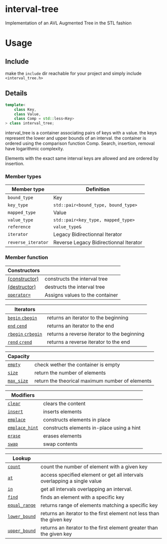 # interval-tree

Implementation of an AVL Augmented Tree in the STL fashion



# Usage

## Include

make the `include` dir reachable for your project and simply include `<interval_tree.h>`

## Details

```cpp
template<
    class Key,
    class Value,
    class Comp = std::less<Key>
> class interval_tree;
```

interval_tree is a container associating pairs of keys with a value. the keys represent the lower and upper bounds of an interval. the container is ordered using the comparison function Comp. Search, insertion, removal have logarithmic complexity.

Elements with the exact same interval keys are allowed and are ordered by insertion.

### Member types

| Member type        | Definition                             |
| ------------------ | -------------------------------------- |
| `bound_type`       | Key                                    |
| `key_type`         | `std::pair<bound_type, bound_type>`    |
| `mapped_type`      | Value                                  |
| `value_type`       | `std::pair<key_type, mapped_type>`     |
| `reference`        | `value_type&`                          |
| `iterator`         | Legacy Bidirectionnal Iterator         |
| `reverse_iterator` | Reverse Legacy Bidirectionnal Iterator |

### Member function

| Constructors                        |                                 |
| ----------------------------------- | ------------------------------- |
| [(constructor)](doc/constructor.md) | constructs the interval tree    |
| [(destructor)](doc/destructor.md)   | destructs the interval tree     |
| [`operator=`](doc/operator=.md)     | Assigns values to the container |



| Iterators                           |                                             |
| ----------------------------------- | ------------------------------------------- |
| [`begin` `cbegin`](doc/begin.md)    | returns an iterator to the beginning        |
| [`end` `cend`](doc/end.md)          | returns an iterator to the end              |
| [`rbegin` `crbegin`](doc/rbegin.md) | returns a reverse iterator to the beginning |
| [`rend` `crend`](doc/rend.md)       | returns a reverse iterator to the end       |

| Capacity                      |                                                 |
| ----------------------------- | ----------------------------------------------- |
| [`empty`](doc/empty.md)       | check wether the container is empty             |
| [`size`](doc/size.md)         | return the number of elements                   |
| [`max_size`](doc/max_size.md) | return the theorical maximum number of elements |

| Modifiers                             |                                           |
| ------------------------------------- | ----------------------------------------- |
| [`clear`](doc/clear.md)               | clears the content                        |
| [`insert`](doc/insert.md)             | inserts elements                          |
| [`emplace`](doc/emplace.md)           | constructs elements in place              |
| [`emplace_hint`](doc/emplace_hint.md) | constructs elements in-place using a hint |
| [`erase`](doc/erase.md)               | erases elements                           |
| [`swap`](doc/swap.md)                 | swap contents                             |

| Lookup                              |                                                                          |
| ----------------------------------- | ------------------------------------------------------------------------ |
| [`count`](doc/count.md)             | count the number of element with a given key                             |
| [`at`](doc/at.md)                   | access specified element or get all intervals overlapping a single value |
| [`in`](doc/in.md)                   | get all intervals overlapping an interval.                               |
| [`find`](doc/find.md)               | finds an element with a specific key                                     |
| [`equal_range`](doc/equal_range.md) | returns range of elements matching a specific key                        |
| [`lower_bound`](doc/lower_bound.md) | returns an iterator to the first element not less than the given key     |
| [`upper_bound`](doc/upper_bound.md) | returns an iterator to the first element greater than the given key      |